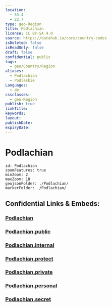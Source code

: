```yaml
---
location:
  - 53.4
  - 22.7
type: geo-Region
title: Podlachian
license: CC BY-SA 4.0
source: https://datahub.io/core/country-codes
isDeleted: false
isReadOnly: false
draft: false
confidential: public
tags:
  - geo/Country/Region
aliases:
  - Podlachian
  - Podlaskie
Languages:
  - de
cssclasses:
  - geo-Region
publish: true
linkTitle:
keywords:
layout:
publishDate:
expiryDate:
---
```


# Podlachian

```leaflet
id: Podlachian
zoomFeatures: true 
minZoom: 2 
maxZoom: 18
geojsonFolder: ./Podlachian/
markerFolder: ./Podlachian/
```


## Confidential Links & Embeds: 

### [Podlachian](/_Standards/Earth/Continent/Europe/Europe~East/Poland/Provinces~Poland/Podlachian.md) 

### [Podlachian.public](/_public/Earth/Continent/Europe/Europe~East/Poland/Provinces~Poland/Podlachian.public.md) 

### [Podlachian.internal](/_internal/Earth/Continent/Europe/Europe~East/Poland/Provinces~Poland/Podlachian.internal.md) 

### [Podlachian.protect](/_protect/Earth/Continent/Europe/Europe~East/Poland/Provinces~Poland/Podlachian.protect.md) 

### [Podlachian.private](/_private/Earth/Continent/Europe/Europe~East/Poland/Provinces~Poland/Podlachian.private.md) 

### [Podlachian.personal](/_personal/Earth/Continent/Europe/Europe~East/Poland/Provinces~Poland/Podlachian.personal.md) 

### [Podlachian.secret](/_secret/Earth/Continent/Europe/Europe~East/Poland/Provinces~Poland/Podlachian.secret.md)


